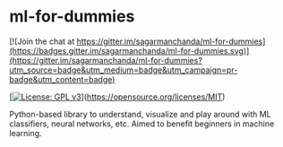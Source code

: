 # ml-for-dummies

[![Join the chat at https://gitter.im/sagarmanchanda/ml-for-dummies](https://badges.gitter.im/sagarmanchanda/ml-for-dummies.svg)](https://gitter.im/sagarmanchanda/ml-for-dummies?utm_source=badge&utm_medium=badge&utm_campaign=pr-badge&utm_content=badge)

[[![License: GPL v3](https://img.shields.io/badge/License-GPL%20v3-blue.svg)](http://www.gnu.org/licenses/gpl-3.0)](https://opensource.org/licenses/MIT)

Python-based library to understand, visualize and play around with ML classifiers, neural networks, etc. Aimed to benefit beginners in machine learning.

